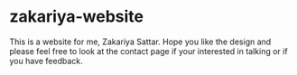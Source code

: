 # zakariya-website
This is a website for me, Zakariya Sattar. Hope you like the design and please feel free to look at the contact page 
if your interested in talking or if you have feedback.
